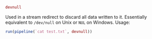 ```julia
devnull
```

Used in a stream redirect to discard all data written to it. Essentially equivalent to `/dev/null` on Unix or `NUL` on Windows. Usage:

```julia
run(pipeline(`cat test.txt`, devnull))
```
